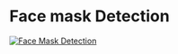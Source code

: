 # Face mask Detection

[![Face Mask Detection](https://img.youtube.com/vi/eC_GfTEylSw/0.jpg)](https://www.youtube.com/watch?v=mcZ62541qm4)
